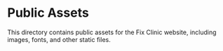 # Public Assets

This directory contains public assets for the Fix Clinic website, including images, fonts, and other static files.